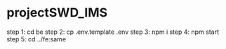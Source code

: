 # projectSWD_IMS

step 1: cd be
step 2: cp .env.template .env 
step 3: npm i 
step 4: npm start
step 5: cd ../fe:same
